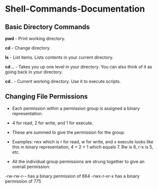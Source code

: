 # Shell-Commands-Documentation

## Basic Directory Commands

**pwd** - Print working directory.

**cd** - Change directory.

**ls** - List items. Lists contents in your current directory.

**cd ..** - Takes you up one level in your directory. You can also think of it as going back in your directory.

**cd .** - Current working directory. Use it to execute scripts.

## Changing File Permissions

* Each permission within a permission group is assigned a binary representation.

* 4 for read, 2 for write, and 1 for execute.

* These are summed to give the permission for the group.

* Examples: rwx which is r for read, w for write, and x execute looks like this in binary representation, 4 + 2 + 1 which equals 7. Rw is 6, r-x is 5, etc.

* All the individual group permissions are strung together to give an overall permission:

-rw-rw-r-- has a binary permission of 664
-rwx-r-xr-x has a binary permission of 775
